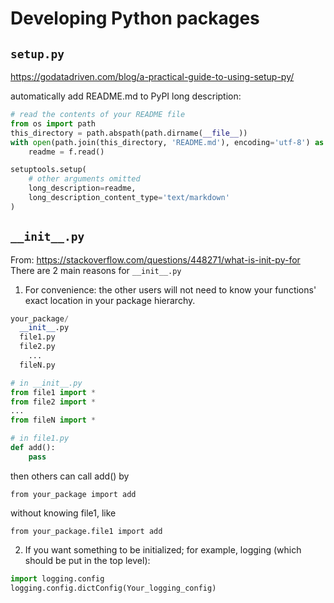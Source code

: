 # Developing Python packages
## `setup.py`
https://godatadriven.com/blog/a-practical-guide-to-using-setup-py/

automatically add README.md to PyPI long description:
```python
# read the contents of your README file
from os import path
this_directory = path.abspath(path.dirname(__file__))
with open(path.join(this_directory, 'README.md'), encoding='utf-8') as f:
    readme = f.read()

setuptools.setup(
    # other arguments omitted
    long_description=readme,
    long_description_content_type='text/markdown'
)
```

## `__init__.py`
From: https://stackoverflow.com/questions/448271/what-is-init-py-for
There are 2 main reasons for `__init__.py`

1) For convenience: the other users will not need to know your functions' exact location in your package hierarchy.
  ```python
  your_package/
    __init__.py
    file1.py
    file2.py
      ...
    fileN.py
  ```

  ```python
  # in __init__.py
  from file1 import *
  from file2 import *
  ...
  from fileN import *
  ```
  ```python
  # in file1.py
  def add():
      pass
  ```

  then others can call add() by

  `from your_package import add`

  without knowing file1, like

  `from your_package.file1 import add`

2) If you want something to be initialized; for example, logging (which should be put in the top level):
  ```python
  import logging.config
  logging.config.dictConfig(Your_logging_config)
  ```
